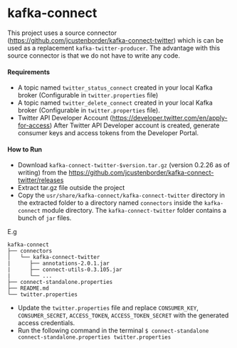 # kafka-connect

This project uses a source connector (https://github.com/jcustenborder/kafka-connect-twitter) which is can be used as a replacement
`kafka-twitter-producer`. The advantage with this source connector is that we do not have to write any code.

#### Requirements
* A topic named `twitter_status_connect` created in your local Kafka broker (Configurable in `twitter.properties` file)
* A topic named `twitter_delete_connect` created in your local Kafka broker (Configurable in `twitter.properties` file).
* Twitter API Developer Account (https://developer.twitter.com/en/apply-for-access)
  After Twitter API Developer account is created, generate consumer keys and access tokens from the Developer Portal.

#### How to Run
* Download `kafka-connect-twitter-$version.tar.gz` (version 0.2.26 as of writing) from the https://github.com/jcustenborder/kafka-connect-twitter/releases
* Extract tar.gz file outside the project
* Copy the `usr/share/kafka-connect/kafka-connect-twitter` directory in the extracted folder to a directory named `connectors`
inside the `kafka-connect` module directory. The `kafka-connect-twitter` folder contains a bunch of `jar` files.

E.g

```
kafka-connect
├── connectors
│   └── kafka-connect-twitter
|      ├── annotations-2.0.1.jar
|      ├── connect-utils-0.3.105.jar
|      └── ...
├── connect-standalone.properties
├── README.md
└── twitter.properties
```

* Update the `twitter.properties` file and replace `CONSUMER_KEY`, `CONSUMER_SECRET`, `ACCESS_TOKEN`, `ACCESS_TOKEN_SECRET` with
the generated access credentials.
* Run the following command in the terminal
`$ connect-standalone connect-standalone.properties twitter.properties`
